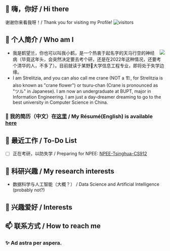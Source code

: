 ## 👋 嗨，你好 / Hi there
谢谢你来看我呀！/ Thank you for visiting my Profile! ![visitors](https://visitor-badge.glitch.me/badge?page_id=crane22.crane22)  
## 🦩 个人简介 / Who am I
  
<img align="right" src="https://github-readme-stats.vercel.app/api?username=crane22&show_icons=true&theme=prussian"/>
  
 - 我是鹤望兰，你也可以叫我小鹤，是一个热衷于起名字的天马行空的神经病（毕竟这年头，会突然决定要去考个研，还是在2022年这种情况，还要考个清华的人，不多了）。目前就读于某野🐓️大学信息工程专业，即将处于失学边缘。  
 - I am Strelitzia, and you can also call me crane (NOT a 🏗️, for Strelitzia is also known as "crane flower") or tsuru-chan (Crane is pronounced as "ツル" in Japanese). I am now an undergraduate at BUPT, major in Information Engineering. I am just a day-dreamer dreaming to go to the best university in Computer Science in China.   
### 📄 我的简历（中文）在[这里]() / My Résumé(English) is available [here]()  
## 🔭 最近工作 / To-Do List
 - [ ] 正在考研，以防失学 / Preparing for NPEE: [NPEE-Tsinghua-CS912](https://github.com/crane22/NPEE-Tsinghua-CS912)  
## 🌱 科研兴趣 / My research interests
 - 数据科学与人工智能（大概？） / Data Science and Artificial Intelligence (probably not?)
## 🌼 兴趣爱好 / Interests

## 📫 联系方式 / How to reach me

### ✨ Ad astra per aspera.

<!---
## 🏢曾经工作经历/Previous "workship?"
- 👋 Hi, I’m @crane22
- 👀 I’m interested in ...
- 🌱 I’m currently learning ...
- 💞️ I’m looking to collaborate on ...
- 📫 How to reach me ...
--->

<!---
crane22/crane22 is a ✨ special ✨ repository because its `README.md` (this file) appears on your GitHub profile.
You can click the Preview link to take a look at your changes.
--->
